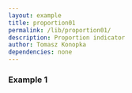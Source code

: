 ```yaml
---
layout: example
title: proportion01
permalink: /lib/proportion01/
description: Proportion indicator
author: Tomasz Konopka
dependencies: none
---
```





### Example 1

<pre class="example"><code class="makealive proportion01">
</code></pre>

